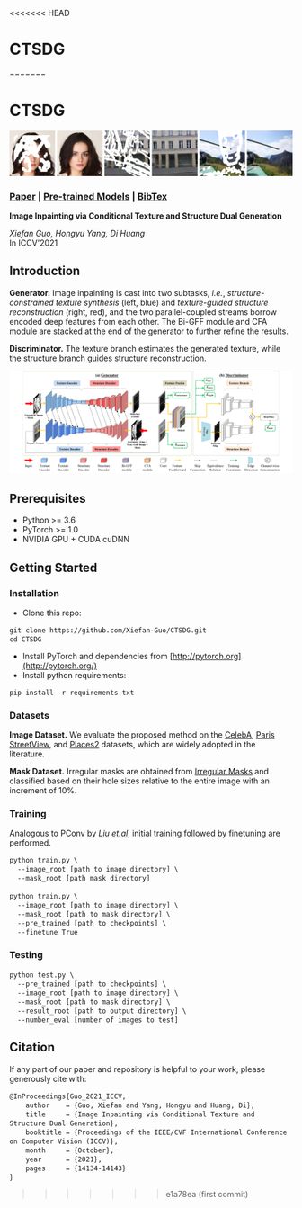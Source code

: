 <<<<<<< HEAD
# CTSDG
=======
# CTSDG

<img src='assets/teaser.png'/>

### [Paper](https://arxiv.org/pdf/2108.09760.pdf) | [Pre-trained Models](https://drive.google.com/drive/folders/1lcATVc_U7plyEI__j5NWKCmKV_MNuhwq?usp=sharing) | [BibTex](https://github.com/Xiefan-Guo/CTSDG#citation)

**Image Inpainting via Conditional Texture and Structure Dual Generation**<br>

_Xiefan Guo, Hongyu Yang, Di Huang_<br>
In ICCV'2021

## Introduction

__Generator.__ Image inpainting is cast into two subtasks, _i.e._, _structure-constrained texture synthesis_ (left, blue) and _texture-guided structure reconstruction_ (right, red), and the two parallel-coupled streams borrow encoded deep features from each other. The Bi-GFF module and CFA module are stacked at the end of the generator to further refine the results. 

__Discriminator.__ The texture branch estimates the generated texture, while the structure branch guides structure reconstruction.

<img src='assets/framework.png'/>

## Prerequisites

- Python >= 3.6
- PyTorch >= 1.0
- NVIDIA GPU + CUDA cuDNN

## Getting Started

### Installation

- Clone this repo:

```
git clone https://github.com/Xiefan-Guo/CTSDG.git
cd CTSDG
```

- Install PyTorch and dependencies from [http://pytorch.org](http://pytorch.org/)
- Install python requirements:

```
pip install -r requirements.txt
```

### Datasets

**Image Dataset.** We evaluate the proposed method on the [CelebA](http://mmlab.ie.cuhk.edu.hk/projects/CelebA.html), [Paris StreetView](https://github.com/pathak22/context-encoder), and [Places2](http://places2.csail.mit.edu/) datasets, which are widely adopted in the literature. 

**Mask Dataset.** Irregular masks are obtained from [Irregular Masks](https://nv-adlr.github.io/publication/partialconv-inpainting) and classified based on their hole sizes relative to the entire image with an increment of 10%.

### Training

Analogous to PConv by [_Liu et.al_](https://arxiv.org/abs/1804.07723), initial training followed by finetuning are performed. 

```
python train.py \
  --image_root [path to image directory] \
  --mask_root [path mask directory]

python train.py \
  --image_root [path to image directory] \
  --mask_root [path to mask directory] \
  --pre_trained [path to checkpoints] \
  --finetune True
```

### Testing

```
python test.py \
  --pre_trained [path to checkpoints] \
  --image_root [path to image directory] \
  --mask_root [path to mask directory] \
  --result_root [path to output directory] \
  --number_eval [number of images to test]
```

## Citation

If any part of our paper and repository is helpful to your work, please generously cite with:

```
@InProceedings{Guo_2021_ICCV,
    author    = {Guo, Xiefan and Yang, Hongyu and Huang, Di},
    title     = {Image Inpainting via Conditional Texture and Structure Dual Generation},
    booktitle = {Proceedings of the IEEE/CVF International Conference on Computer Vision (ICCV)},
    month     = {October},
    year      = {2021},
    pages     = {14134-14143}
}
```

>>>>>>> e1a78ea (first commit)
